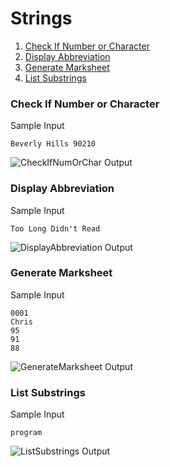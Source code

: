 # Strings

1.  [Check If Number or Character](https://github.com/quintanillach/mssa-sample-portfolio/tree/master/src/Strings#check-if-number-or-character)
2.  [Display Abbreviation](https://github.com/quintanillach/mssa-sample-portfolio/tree/master/src/Strings#display-abbreviation)
3.  [Generate Marksheet](https://github.com/quintanillach/mssa-sample-portfolio/tree/master/src/Strings#generate-marksheet)
4.  [List Substrings](https://github.com/quintanillach/mssa-sample-portfolio/tree/master/src/Strings#list-substrings)

### Check If Number or Character


Sample Input

```
Beverly Hills 90210
```

![CheckIfNumOrChar Output](https://github.com/quintanillach/mssa-sample-portfolio/blob/master/img/CheckIfNumOrChar.PNG)

### Display Abbreviation


Sample Input

```
Too Long Didn't Read
```

![DisplayAbbreviation Output](https://github.com/quintanillach/mssa-sample-portfolio/blob/master/img/DisplayAbbreviation.PNG)

### Generate Marksheet


Sample Input

```
0001
Chris
95
91
88
```

![GenerateMarksheet Output](https://github.com/quintanillach/mssa-sample-portfolio/blob/master/img/GenerateMarksheet.PNG)

### List Substrings


Sample Input

```
program
```

![ListSubstrings Output](https://github.com/quintanillach/mssa-sample-portfolio/blob/master/img/ListSubstrings.PNG)